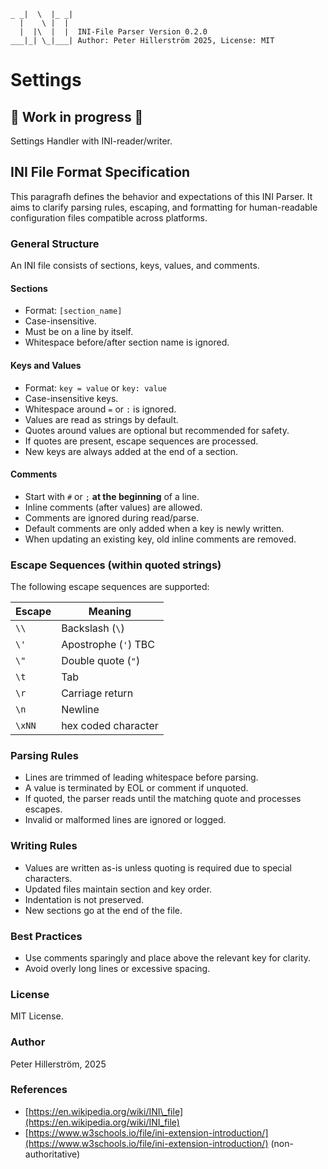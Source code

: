 ```
_ _|  \  |_ _|
  |    \ |  |
  |  |\  |  |  INI-File Parser Version 0.2.0
___|_| \_|___| Author: Peter Hillerström 2025, License: MIT
```
# Settings
## 🚧 Work in progress  🚧
Settings Handler with INI-reader/writer.

## INI File Format Specification

This paragrafh defines the behavior and expectations of this INI Parser. It aims to clarify parsing rules, escaping, and formatting for human-readable configuration files compatible across platforms.

### General Structure

An INI file consists of sections, keys, values, and comments.

#### Sections

* Format: `[section_name]`
* Case-insensitive.
* Must be on a line by itself.
* Whitespace before/after section name is ignored.

#### Keys and Values

* Format: `key = value` or `key: value`
* Case-insensitive keys.
* Whitespace around `=` or `:` is ignored.
* Values are read as strings by default.
* Quotes around values are optional but recommended for safety.
* If quotes are present, escape sequences are processed.
* New keys are always added at the end of a section.

#### Comments

* Start with `#` or `;` **at the beginning** of a line.
* Inline comments (after values) are allowed.
* Comments are ignored during read/parse.
* Default comments are only added when a key is newly written.
* When updating an existing key, old inline comments are removed.

### Escape Sequences (within quoted strings)

The following escape sequences are supported:

| Escape   | Meaning                    |
| -------- | -------------------------- |
| `\\`     | Backslash (`\`)            |
| `\'`     | Apostrophe (`'`) TBC       |
| `\"`     | Double quote (`"`)         |
| `\t`     | Tab                        |
| `\r`     | Carriage return            |
| `\n`     | Newline                    |
| `\xNN`   | hex coded character        |

### Parsing Rules

* Lines are trimmed of leading whitespace before parsing.
* A value is terminated by EOL or comment if unquoted.
* If quoted, the parser reads until the matching quote and processes escapes.
* Invalid or malformed lines are ignored or logged.

### Writing Rules

* Values are written as-is unless quoting is required due to special characters.
* Updated files maintain section and key order.
* Indentation is not preserved.
* New sections go at the end of the file.

### Best Practices

* Use comments sparingly and place above the relevant key for clarity.
* Avoid overly long lines or excessive spacing.

### License

MIT License.

### Author

Peter Hillerström, 2025

### References

* [https://en.wikipedia.org/wiki/INI\_file](https://en.wikipedia.org/wiki/INI_file)
* [https://www.w3schools.io/file/ini-extension-introduction/](https://www.w3schools.io/file/ini-extension-introduction/) (non-authoritative)
